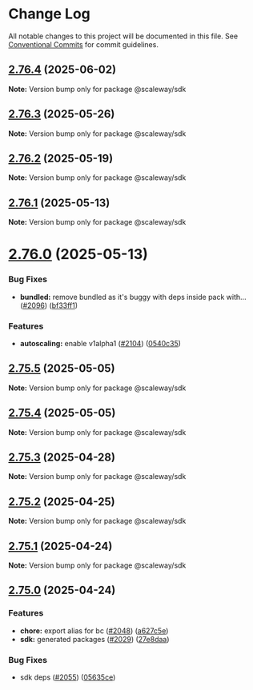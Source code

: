 # Change Log

All notable changes to this project will be documented in this file.
See [Conventional Commits](https://conventionalcommits.org) for commit guidelines.

## [2.76.4](https://github.com/scaleway/scaleway-sdk-js/compare/@scaleway/sdk@2.76.3...@scaleway/sdk@2.76.4) (2025-06-02)

**Note:** Version bump only for package @scaleway/sdk

## [2.76.3](https://github.com/scaleway/scaleway-sdk-js/compare/@scaleway/sdk@2.76.2...@scaleway/sdk@2.76.3) (2025-05-26)

**Note:** Version bump only for package @scaleway/sdk

## [2.76.2](https://github.com/scaleway/scaleway-sdk-js/compare/@scaleway/sdk@2.76.1...@scaleway/sdk@2.76.2) (2025-05-19)

**Note:** Version bump only for package @scaleway/sdk

## [2.76.1](https://github.com/scaleway/scaleway-sdk-js/compare/@scaleway/sdk@2.76.0...@scaleway/sdk@2.76.1) (2025-05-13)

**Note:** Version bump only for package @scaleway/sdk

# [2.76.0](https://github.com/scaleway/scaleway-sdk-js/compare/@scaleway/sdk@2.75.3...@scaleway/sdk@2.76.0) (2025-05-13)

### Bug Fixes

- **bundled:** remove bundled as it's buggy with deps inside pack with… ([#2096](https://github.com/scaleway/scaleway-sdk-js/issues/2096)) ([bf33ff1](https://github.com/scaleway/scaleway-sdk-js/commit/bf33ff1f9cdd951add94817dac27239c86ef5437))

### Features

- **autoscaling:** enable v1alpha1 ([#2104](https://github.com/scaleway/scaleway-sdk-js/issues/2104)) ([0540c35](https://github.com/scaleway/scaleway-sdk-js/commit/0540c35ffc94762eca86d6e31abf37b7653d68d8))

## [2.75.5](https://github.com/scaleway/scaleway-sdk-js/compare/@scaleway/sdk@2.75.3...@scaleway/sdk@2.75.5) (2025-05-05)

**Note:** Version bump only for package @scaleway/sdk

## [2.75.4](https://github.com/scaleway/scaleway-sdk-js/compare/@scaleway/sdk@2.75.3...@scaleway/sdk@2.75.4) (2025-05-05)

**Note:** Version bump only for package @scaleway/sdk

## [2.75.3](https://github.com/scaleway/scaleway-sdk-js/compare/@scaleway/sdk@2.75.2...@scaleway/sdk@2.75.3) (2025-04-28)

**Note:** Version bump only for package @scaleway/sdk

## [2.75.2](https://github.com/scaleway/scaleway-sdk-js/compare/@scaleway/sdk@2.75.1...@scaleway/sdk@2.75.2) (2025-04-25)

**Note:** Version bump only for package @scaleway/sdk

## [2.75.1](https://github.com/scaleway/scaleway-sdk-js/compare/@scaleway/sdk@2.75.0...@scaleway/sdk@2.75.1) (2025-04-24)

**Note:** Version bump only for package @scaleway/sdk

## [2.75.0](https://github.com/scaleway/scaleway-sdk-js/compare/@scaleway/sdk@2.74.0...@scaleway/sdk@2.75.0) (2025-04-24)

### Features

- **chore:** export alias for bc ([#2048](https://github.com/scaleway/scaleway-sdk-js/issues/2048)) ([a627c5e](https://github.com/scaleway/scaleway-sdk-js/commit/a627c5e5b6bae1a81c53ba01bbf9370f995613c9))
- **sdk:** generated packages ([#2029](https://github.com/scaleway/scaleway-sdk-js/issues/2029)) ([27e8daa](https://github.com/scaleway/scaleway-sdk-js/commit/27e8daacea2203f9e41b2920ef03963ed4a7ec09))

### Bug Fixes

- sdk deps ([#2055](https://github.com/scaleway/scaleway-sdk-js/issues/2055)) ([05635ce](https://github.com/scaleway/scaleway-sdk-js/commit/05635cee73c61727a19a79d69fb0bd0bda3034b2))

